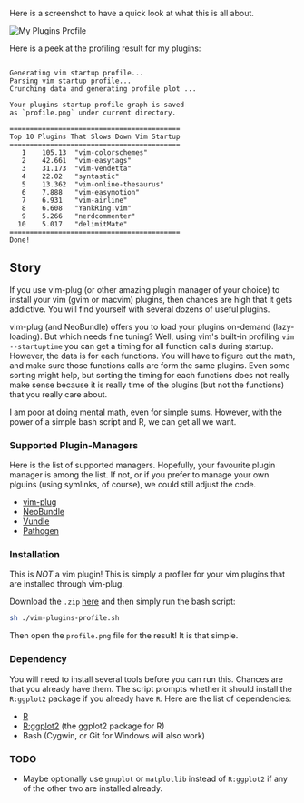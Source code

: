 Here is a screenshot to have a quick look at what this is all about.

![My Plugins Profile](./test/result.png)

Here is a peek at the profiling result for my plugins:

```

Generating vim startup profile...    
Parsing vim startup profile...     
Crunching data and generating profile plot ...    
     
Your plugins startup profile graph is saved     
as `profile.png` under current directory.    
     
==========================================    
Top 10 Plugins That Slows Down Vim Startup    
==========================================    
   1	105.13	"vim-colorschemes"    
   2	42.661	"vim-easytags"    
   3	31.173	"vim-vendetta"    
   4	22.02	"syntastic"    
   5	13.362	"vim-online-thesaurus"    
   6	7.888	"vim-easymotion"    
   7	6.931	"vim-airline"    
   8	6.608	"YankRing.vim"    
   9	5.266	"nerdcommenter"    
  10	5.017	"delimitMate"    
==========================================    
Done!    
```

## Story

If you use vim-plug (or other amazing plugin manager of your choice) to install
your vim (gvim or macvim) plugins, then chances are high that it gets
addictive. You will find yourself with several dozens of useful plugins. 

vim-plug (and NeoBundle) offers you to load your plugins on-demand (lazy-loading). But
which needs fine tuning? Well, using vim's built-in profiling `vim
--startuptime` you can get a timing for all function calls during
startup. However, the data is for each functions. You will have to
figure out the math, and make sure those functions calls are form the
same plugins. Even some sorting might help, but sorting the timing for
each functions does not really make sense because it is really time of the
plugins (but not the functions) that you really care about.  

I am poor at doing mental math, even for simple sums. However, with the power
of a simple bash script and R, we can get all we want.


### Supported Plugin-Managers

Here is the list of supported managers. Hopefully, your favourite plugin manager is among the list. If not, or if you prefer to manage your own plguins (using symlinks, of course), we could still adjust the code.

 - [vim-plug]
 - [NeoBundle]
 - [Vundle]
 - [Pathogen]


### Installation

This is *NOT* a vim plugin! This is simply a profiler for your vim
plugins that are installed through vim-plug.

Download the `.zip` [here][zip] and then simply run the bash script:


```BASH
sh ./vim-plugins-profile.sh
```

Then open the `profile.png` file for the result! It is that simple.


### Dependency

You will need to install several tools before you can run this. Chances are that you already have them. The script prompts whether it should install the `R:ggplot2` package if you already have `R`. Here are the list of dependencies:

 - [R]
 - [R:ggplot2] (the ggplot2 package for R)
 - Bash (Cygwin, or Git for Windows will also work)

### TODO

- Maybe optionally use `gnuplot` or `matplotlib` instead of `R:ggplot2` if any of the other two are installed already. 

[zip]: https://github.com/hyiltiz/vim-plugins-profile/archive/master.zip
[vim-plug]: https://github.com/junegunn/vim-plug
[R]: https://cran.r-project.org/
[R:ggplot2]: http://ggplot2.org/
[NeoBundle]: https://github.com/Shougo/neobundle.vim
[Vundle]: https://github.com/VundleVim/Vundle.vim
[Pathogen]: https://github.com/tpope/vim-pathogen
